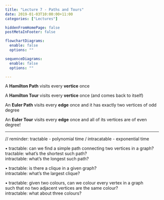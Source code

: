 ```yaml
---
title: "Lecture 7 - Paths and Tours"
date: 2019-01-03T10:00:00+11:00
categories: ["Lectures"]

hiddenFromHomePage: false
postMetaInFooter: false

flowchartDiagrams:
  enable: false
  options: ""

sequenceDiagrams: 
  enable: false
  options: ""

---
```


A **Hamilton Path** visits every **vertice** once

A **Hamilton Tour** visits every **vertice** once (and comes back to itself)  

An **Euler Path** visits every **edge** once and it has exactly two vertices of odd degree

An **Euler Tour** visits every **edge** once and all of its vertices are of even degree!

---

// reminder: tractable - polynomial time / intracatable - exponential time  

• tractable: can we find a simple path connecting two vertices in a graph?  
tractable: what’s the shortest such path?  
intractable: what’s the longest such path?  

• tractable: is there a clique in a given graph?  
intractable: what’s the largest clique?  

• tractable: given two colours, can we colour every vertex in a graph  
such that no two adjacent vertices are the same colour?  
intractable: what about three colours?  